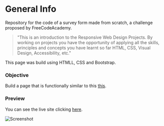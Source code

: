 # General Info

Repository for the code of a survey form made from scratch, a challenge proposed by FreeCodeAcademy.</br>

> "This is an introduction to the Responsive Web Design Projects. By working on projects you have the opportunity of applying all the skills, principles and concepts you have learnt so far HTML, CSS, Visual Design, Accessibility, etc."</br>

This page was build using HTMLL, CSS and Bootstrap.

### Objective

Build a page that is functionally similar to this <a href="https://codepen.io/freeCodeCamp/full/VPaoNP">this</a>.</br>

### Preview

You can see the live site clicking <a href="https://marianadacunha.github.io/simple-survey-form/">here</a>.</br>

![Screenshot](https://i.ibb.co/gFsSh1s/image.png)
